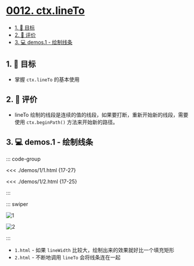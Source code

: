 # [0012. ctx.lineTo](https://github.com/tnotesjs/TNotes.canvas/tree/main/notes/0012.%20ctx.lineTo)

<!-- region:toc -->

- [1. 🎯 目标](#1--目标)
- [2. 🫧 评价](#2--评价)
- [3. 💻 demos.1 - 绘制线条](#3--demos1---绘制线条)

<!-- endregion:toc -->

## 1. 🎯 目标

- 掌握 `ctx.lineTo` 的基本使用

## 2. 🫧 评价

- lineTo 绘制的线段是连续的值的线段，如果要打断，重新开始新的线段，需要使用 `ctx.beginPath()` 方法来开始新的路径。

## 3. 💻 demos.1 - 绘制线条

::: code-group

<<< ./demos/1/1.html {17-27}

<<< ./demos/1/2.html {17-25}

:::

::: swiper

![1](https://cdn.jsdelivr.net/gh/Tdahuyou/imgs@main/2024-10-03-23-13-29.png)

![2](https://cdn.jsdelivr.net/gh/Tdahuyou/imgs@main/2024-10-03-23-13-41.png)

:::

- `1.html` - 如果 `lineWidth` 比较大，绘制出来的效果就好比一个填充矩形
- `2.html` - 不断地调用 `lineTo` 会将线条连在一起
